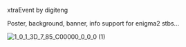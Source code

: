 xtraEvent
by digiteng

Poster, background, banner, info support for enigma2 stbs...

![1_0_1_3D_7_85_C00000_0_0_0 (1)](https://user-images.githubusercontent.com/28948149/138914235-5fbe22f5-317a-48d6-8f5b-9b46e13419d0.jpg)






